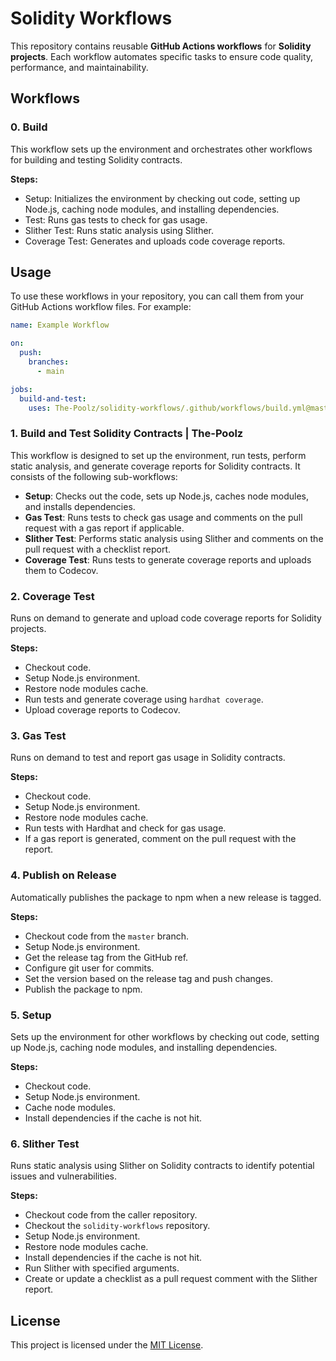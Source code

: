 # Solidity Workflows

This repository contains reusable **GitHub Actions workflows** for **Solidity projects**. Each workflow automates specific tasks to ensure code quality, performance, and maintainability.

## Workflows

### 0. Build

This workflow sets up the environment and orchestrates other workflows for building and testing Solidity contracts.

**Steps:**
- Setup: Initializes the environment by checking out code, setting up Node.js, caching node modules, and installing dependencies.
- Test: Runs gas tests to check for gas usage.
- Slither Test: Runs static analysis using Slither.
- Coverage Test: Generates and uploads code coverage reports.

## Usage

To use these workflows in your repository, you can call them from your GitHub Actions workflow files. For example:

```yaml
name: Example Workflow

on:
  push:
    branches:
      - main

jobs:
  build-and-test:
    uses: The-Poolz/solidity-workflows/.github/workflows/build.yml@master
```

### 1. Build and Test Solidity Contracts | The-Poolz

This workflow is designed to set up the environment, run tests, perform static analysis, and generate coverage reports for Solidity contracts. It consists of the following sub-workflows:

- **Setup**: Checks out the code, sets up Node.js, caches node modules, and installs dependencies.
- **Gas Test**: Runs tests to check gas usage and comments on the pull request with a gas report if applicable.
- **Slither Test**: Performs static analysis using Slither and comments on the pull request with a checklist report.
- **Coverage Test**: Runs tests to generate coverage reports and uploads them to Codecov.

### 2. Coverage Test

Runs on demand to generate and upload code coverage reports for Solidity projects.

**Steps:**
- Checkout code.
- Setup Node.js environment.
- Restore node modules cache.
- Run tests and generate coverage using `hardhat coverage`.
- Upload coverage reports to Codecov.

### 3. Gas Test

Runs on demand to test and report gas usage in Solidity contracts.

**Steps:**
- Checkout code.
- Setup Node.js environment.
- Restore node modules cache.
- Run tests with Hardhat and check for gas usage.
- If a gas report is generated, comment on the pull request with the report.

### 4. Publish on Release

Automatically publishes the package to npm when a new release is tagged.

**Steps:**
- Checkout code from the `master` branch.
- Setup Node.js environment.
- Get the release tag from the GitHub ref.
- Configure git user for commits.
- Set the version based on the release tag and push changes.
- Publish the package to npm.

### 5. Setup

Sets up the environment for other workflows by checking out code, setting up Node.js, caching node modules, and installing dependencies.

**Steps:**
- Checkout code.
- Setup Node.js environment.
- Cache node modules.
- Install dependencies if the cache is not hit.

### 6. Slither Test

Runs static analysis using Slither on Solidity contracts to identify potential issues and vulnerabilities.

**Steps:**
- Checkout code from the caller repository.
- Checkout the `solidity-workflows` repository.
- Setup Node.js environment.
- Restore node modules cache.
- Install dependencies if the cache is not hit.
- Run Slither with specified arguments.
- Create or update a checklist as a pull request comment with the Slither report.


## License
This project is licensed under the [MIT License](https://github.com/The-Poolz/solidity-workflows/blob/master/LICENSE).

